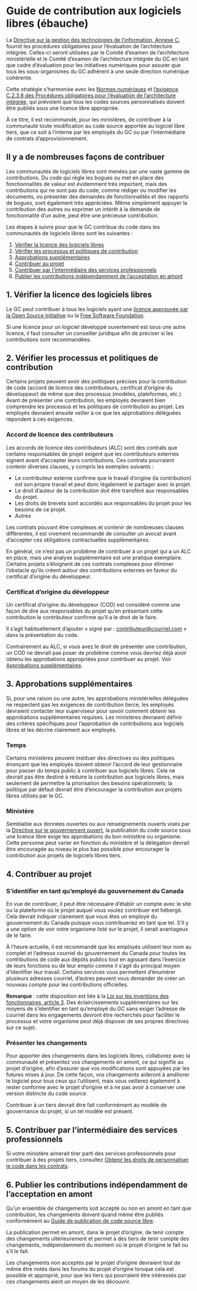 # Guide de contribution aux logiciels libres (ébauche)

La [Directive sur la gestion des technologies de l’information, Annexe C](https://www.tbs-sct.gc.ca/pol/doc-fra.aspx?id=15249&section=procedure&p=C#appC), fournit les procédures obligatoires pour l’évaluation de l’architecture intégrée.
Celles-ci seront utilisées par le Comité d’examen de l’architecture ministérielle et le Comité d’examen de l’architecture intégrée du GC en tant que cadre d’évaluation pour les initiatives numériques pour assurer que tous les sous-organismes du GC adhèrent à une seule direction numérique cohérente.

Cette stratégie s’harmonise avec les [Normes numériques](https://www.canada.ca/fr/gouvernement/systeme/gouvernement-numerique/normes-numeriques-gouvernement-canada.html) et [l’exigence C.2.3.8 des Procédures obligatoires pour l’évaluation de l’architecture intégrée](https://www.tbs-sct.gc.ca/pol/doc-fra.aspx?id=15249#claC.2.3.8), qui prévoient que tous les codes sources personnalisés doivent être publiés sous une licence libre appropriée.

À ce titre, il est recommandé, pour les ministères, de contribuer à la communauté toute modification au code source apportée au logiciel libre tiers, que ce soit à l’interne par les employés du GC ou par l’intermédiaire de contrats d’approvisionnement.

## Il y a de nombreuses façons de contribuer

Les communautés de logiciels libres sont menées par une vaste gamme de contributions.
Du code qui règle les bogues ou met en place des fonctionnalités de valeur est évidemment très important, mais des contributions qui ne sont pas du code, comme rédiger ou modifier les documents, ou présenter des demandes de fonctionnalités et des rapports de bogues, sont également très appréciées.
Même simplement appuyer la contribution des autres ou exprimer un intérêt à la demande de fonctionnalité d’un autre, peut être une précieuse contribution.

Les étapes à suivre pour que le GC contribue du code dans les communautés de logiciels libres sont les suivantes :

1. [Vérifier la licence des logiciels libres](#1-v%c3%a9rifier-la-licence-des-logiciels-libres)
2. [Vérifier les processus et politiques de contribution](#2-v%c3%a9rifier-les-processus-et-politiques-de-contribution)
3. [Approbations supplémentaires](#3-approbations-suppl%c3%a9mentaires)
4. [Contribuer au projet](#4-contribuer-au-projet)
5. [Contribuer par l’intermédiaire des services professionnels](#5-contribuer-par-linterm%c3%a9diaire-des-services-professionnels)
6. [Publier les contributions indépendamment de l’acceptation en amont](#6-publier-les-contributions-ind%c3%a9pendamment-de-lacceptation-en-amont)

## 1. Vérifier la licence des logiciels libres

Le GC peut contribuer à tous les logiciels ayant une [licence approuvée par la Open Source Initiative](https://opensource.org/licenses) ou la [Free Software Foundation](https://www.gnu.org/licenses/license-list.html).

Si une licence pour un logiciel développé ouvertement est sous une autre licence, il faut consulter un conseiller juridique afin de préciser si les contributions sont recommandées.

## 2. Vérifier les processus et politiques de contribution

Certains projets peuvent avoir des politiques précises pour la contribution de code (accord de licence des contributeurs, certificat d’origine du développeur) de même que des processus (modèles, plateformes, etc.).
Avant de présenter une contribution, les employés devraient bien comprendre les processus et les politiques de contribution au projet.
Les employés devraient ensuite veiller à ce que les approbations déléguées répondent à ces exigences.

### Accord de licence des contributeurs

Les accords de licence des contributeurs (ALC) sont des contrats que certains responsables de projet exigent que les contributeurs externes signent avant d’accepter leurs contributions.
Ces contrats pourraient contenir diverses clauses, y compris les exemples suivants :

- Le contributeur externe confirme que le travail d’origine (la contribution) est son propre travail et peut donc légalement le partager avec le projet.
- Le droit d’auteur de la contribution doit être transféré aux responsables du projet.
- Les droits de brevets sont accordés aux responsables du projet pour les besoins de ce projet.
- Autres

Les contrats pouvant être complexes et contenir de nombreuses clauses différentes, il est vivement recommandé de consulter un avocat avant d’accepter ces obligations contractuelles supplémentaires.

En général, ce n’est pas un problème de contribuer à un projet qui a un ALC en place, mais une analyse supplémentaire est une pratique exemplaire.
Certains projets s’éloignent de ces contrats complexes pour éliminer l’obstacle qu’ils créent autour des contributions externes en faveur du certificat d’origine du développeur.

### Certificat d’origine du développeur

Un certificat d’origine du développeur (COD) est considéré comme une façon de dire aux responsables du projet qu’en présentant cette contribution le contributeur confirme qu’il a le droit de le faire.

Il s’agit habituellement d’ajouter « signé par : contributeur@courriel.com » dans la présentation du code.

Contrairement au ALC, si vous avez le droit de présenter une contribution, un COD ne devrait pas poser de problème comme vous devriez déjà avoir obtenu les approbations appropriées pour contribuer au projet.
Voir [Approbations supplémentaires](#approbations-supplémentaires).

## 3. Approbations supplémentaires

Si, pour une raison ou une autre, les approbations ministérielles déléguées ne respectent pas les exigences de contribution tierce, les employés devraient contacter leur superviseur pour savoir comment obtenir les approbations supplémentaires requises.
Les ministères devraient définir des critères spécifiques pour l’approbation de contributions aux logiciels libres et les décrire clairement aux employés.

### Temps

Certains ministères peuvent instituer des directives ou des politiques énonçant que les employés doivent obtenir l’accord de leur gestionnaire pour passer du temps public à contribuer aux logiciels libres.
Cela ne devrait pas être destiné à réduire la contribution aux logiciels libres, mais seulement de permettre la priorisation des besoins opérationnels; la politique par défaut devrait être d’encourager la contribution aux projets libres utilisés par le GC.

### Ministère

Semblable aux données ouvertes ou aux renseignements ouverts visés par la [Directive sur le gouvernement ouvert](https://www.tbs-sct.gc.ca/pol/doc-fra.aspx?id=28108), la publication du code source sous une licence libre exige les approbations du bon ministère ou organisme.
Cette personne peut varier en fonction du ministère et la délégation devrait être encouragée au niveau le plus bas possible pour encourager la contribution aux projets de logiciels libres tiers.

## 4. Contribuer au projet

### S’identifier en tant qu’employé du gouvernement du Canada

En vue de contribuer, il peut être nécessaire d’établir un compte avec le site ou la plateforme où le projet auquel vous voulez contribuer est hébergé.
Cela devrait indiquer clairement que vous êtes un employé du gouvernement du Canada puisque vous contribueriez en tant que tel.
S’il y a une option de voir votre organisme listé sur le projet, il serait avantageux de le faire.

À l’heure actuelle, il est recommandé que les employés utilisent leur nom au complet et l’adresse courriel du gouvernement du Canada pour toutes les contributions de code aux dépôts publics tout en agissant dans l’exercice de leurs fonctions ou de leur emploi comme il s’agit du principal moyen d’identifier leur travail.
Certains services vous permettent d’énumérer plusieurs adresses courriel, d’autres peuvent vous demander de créer un nouveau compte pour les contributions officielles.

**Remarque** : cette disposition est liée à la [Loi sur les inventions des fonctionnaires, article 3](https://laws-lois.justice.gc.ca/fra/lois/P-32/TexteComplet.html#h-3).
Des éclaircissements supplémentaires sur les moyens de s’identifier en tant qu’employé du GC sans exiger l’adresse de courriel dans les engagements devront être recherchés pour faciliter le processus et votre organisme peut déjà disposer de ses propres directives sur ce sujet.

### Présenter les changements

Pour apporter des changements dans les logiciels libres, collaborez avec la communauté et présentez vos changements en amont, ce qui signifie au projet d’origine, afin d’assurer que vos modifications sont appuyées par les futures mises à jour.
De cette façon, vos changements aideront à améliorer le logiciel pour tous ceux qui l’utilisent, mais vous veillerez également à rester conforme avec le projet d’origine et à ne pas avoir à conserver une version distincte du code source.

Contribuer à un tiers devrait être fait conformément au modèle de gouvernance du projet, si un tel modèle est présent.

## 5. Contribuer par l’intermédiaire des services professionnels

Si votre ministère aimerait tirer parti des services professionnels pour contribuer à des projets tiers, consultez [Obtenir les droits de personnaliser le code dans les contrats](publication-code-source-libre.md#obtenir-les-droits-de-personnaliser-le-code-dans-les-contrats).

## 6. Publier les contributions indépendamment de l’acceptation en amont

Qu’un ensemble de changements soit accepté ou non en amont en tant que contribution, les changements doivent quand même être publiés conformément au [Guide de publication de code source libre](publication-code-source-libre.md).

La publication permet en amont, dans le projet d’origine, de tenir compte des changements ultérieurement et permet à des tiers de tenir compte des changements, indépendamment du moment où le projet d’origine le fait ou s’il le fait.

Les changements non acceptés par le projet d’origine devraient tout de même être notés dans les forums du projet d’origine lorsque cela est possible et approprié, pour que les tiers qui pourraient être intéressés par ces changements aient un moyen de les découvrir.
